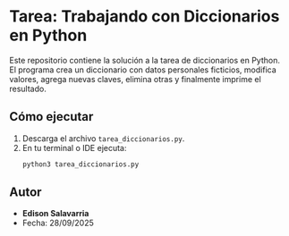 # Tarea: Trabajando con Diccionarios en Python

Este repositorio contiene la solución a la tarea de diccionarios en Python.  
El programa crea un diccionario con datos personales ficticios, modifica valores, agrega nuevas claves, elimina otras y finalmente imprime el resultado.

## Cómo ejecutar
1. Descarga el archivo `tarea_diccionarios.py`.
2. En tu terminal o IDE ejecuta:
   ```bash
   python3 tarea_diccionarios.py
   ```
## Autor
- **Edison Salavarria**  
- Fecha: 28/09/2025
